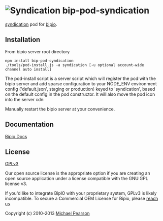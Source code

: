 ![Syndication](syndication.png) bip-pod-syndication
=======

<a href="http://en.wikipedia.org/wiki/Web_syndication">syndication</a> pod for [bipio](https://bip.io).

## Installation

From bipio server root directory

    npm install bip-pod-syndication
    ./tools/pod-install.js -a syndication [-u optional account-wide channel auto install]

The pod-install script is a server script which will register the pod with the bipio server and add sparse
configuration to your NODE_ENV environment config ('default.json', staging or production)
keyed to 'syndication', based on the default config in the pod constructor.  It will also move the
pod icon into the server cdn

Manually restart the bipio server at your convenience.

## Documentation

[Bipio Docs](https://bip.io/docs/pods/syndication)

## License

[GPLv3](http://www.gnu.org/copyleft/gpl.html)

Our open source license is the appropriate option if you are creating an open source application under a license compatible with the GNU GPL license v3.

If you'd like to integrate BipIO with your proprietary system, GPLv3 is likely incompatible. To secure a Commercial OEM License for Bipio, please [reach us](mailto:hello@bip.io)


Copyright (c) 2010-2013  [Michael Pearson](https://github.com/mjpearson)
